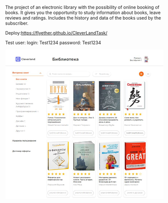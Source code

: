 The project of an electronic library with the possibility of online booking of books.
It gives you the opportunity to study information about books, leave reviews and ratings. Includes the history and data of the books used by the subscriber.

Deploy:https://flyether.github.io/CleverLandTask/

Test user: login: Test1234 password: Test1234

![Текст с описанием картинки](./src/assets/img/deploy.JPG)

